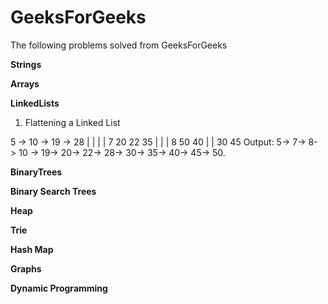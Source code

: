 # GeeksForGeeks
The following problems solved from GeeksForGeeks

**Strings**


**Arrays**


**LinkedLists**

1. Flattening a Linked List

5 -> 10 -> 19 -> 28
|     |     |     | 
7     20    22   35
|           |     | 
8          50    40
|                 | 
30               45
Output:  5-> 7-> 8- > 10 -> 19-> 20->
22-> 28-> 30-> 35-> 40-> 45-> 50.


**BinaryTrees**


**Binary Search Trees**


**Heap**


**Trie**


**Hash Map**


**Graphs**


**Dynamic Programming**


